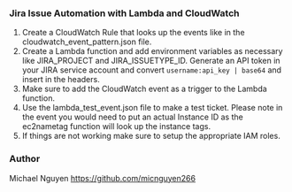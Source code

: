 ### Jira Issue Automation with Lambda and CloudWatch

1. Create a CloudWatch Rule that looks up the events like in the cloudwatch_event_pattern.json file.
2. Create a Lambda function and add environment variables as necessary like JIRA_PROJECT and JIRA_ISSUETYPE_ID. 
Generate an API token in your JIRA service account and convert `username:api_key | base64` and insert in the headers.
3. Make sure to add the CloudWatch event as a trigger to the Lambda function.
4. Use the lambda_test_event.json file to make a test ticket. Please note in the event you would need to put an actual Instance ID as 
the ec2nametag function will look up the instance tags.
5. If things are not working make sure to setup the appropriate IAM roles.

### Author

Michael Nguyen https://github.com/micnguyen266